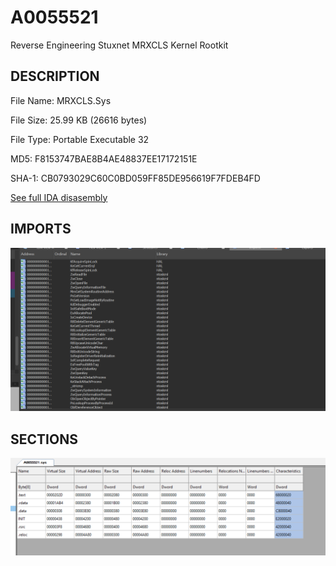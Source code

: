 # A0055521
 Reverse Engineering Stuxnet MRXCLS Kernel Rootkit

 ## DESCRIPTION

File Name: MRXCLS.Sys

File Size: 25.99 KB (26616 bytes)

File Type: Portable Executable 32

MD5: F8153747BAE8B4AE48837EE17172151E

SHA-1: CB0793029C60C0BD059FF85DE956619F7FDEB4FD


[See full IDA disasembly](Rootkit/ida.asm)


## IMPORTS

![Imports](Imports.png)


## SECTIONS

![File Section Headers](sections.png)
